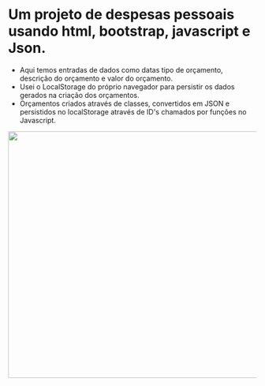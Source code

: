 # Um projeto de despesas pessoais usando html, bootstrap, javascript e Json.
- Aqui temos entradas de dados como datas tipo de orçamento, descrição do orçamento e valor do orçamento.
- Usei o LocalStorage do próprio navegador para persistir os dados gerados na criação dos orçamentos.
- Orçamentos criados através de classes, convertidos em JSON e persistidos no localStorage através de ID's chamados por funções no Javascript.

<img src="https://im2.ezgif.com/tmp/ezgif-2-7e53fc47c3df.gif" width="1000" height="500"/> 
